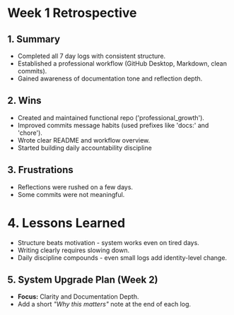 # Week 1 Retrospective

## 1. Summary
- Completed all 7 day logs with consistent structure.
- Established a professional workflow (GitHub Desktop, Markdown, clean commits).
- Gained awareness of documentation tone and reflection depth.

## 2. Wins
- Created and maintained functional repo ('professional_growth').
- Improved commits message habits (used prefixes like 'docs:' and 'chore').
- Wrote clear README and workflow overview.
- Started building daily accountability discipline

## 3. Frustrations
- Reflections were rushed on a few days.
- Some commits were not meaningful.

# 4. Lessons Learned
- Structure beats motivation - system works even on tired days.
- Writing clearly requires slowing down.
- Daily discipline compounds - even small logs add identity-level change.

## 5. System Upgrade Plan (Week 2)
- **Focus:** Clarity and Documentation Depth.
- Add a short *"Why this matters"* note at the end  of each log.